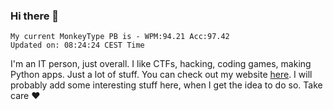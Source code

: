 ### Hi there 👋
<!-- PB START -->
```
My current MonkeyType PB is - WPM:94.21 Acc:97.42
Updated on: 08:24:24 CEST Time
```
<!-- PB END -->
I'm an IT person, just overall. I like CTFs, hacking, coding games, making Python apps. Just a lot of stuff.
You can check out my website [here](https://skill3472.github.io/).
I will probably add some interesting stuff here, when I get the idea to do so. Take care ❤️
